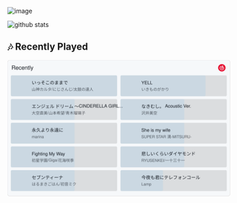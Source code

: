 ![image](https://user-images.githubusercontent.com/35894052/225618660-25885e95-2a5b-4e09-8343-a0689496ed3e.png)

<picture decoding="async" loading="lazy">
  <source media="(prefers-color-scheme: light)" srcset="https://pixel-profile.vercel.app/api/github-stats?username=miRemid&screen_effect=false&background=linear-gradient(to%20bottom%20right%2C%20%2374dcc4%2C%20%234597e9)">
  <source media="(prefers-color-scheme: dark)" srcset="https://pixel-profile.vercel.app/api/github-stats?username=miRemid&screen_effect=true&background=linear-gradient(to%20bottom%20right%2C%20%235580eb%2C%20%232aeeff)">
  <img alt="github stats" src="https://pixel-profile.vercel.app/api/github-stats?username=miRemid&screen_effect=false&background=linear-gradient(to%20bottom%20right%2C%20%2374dcc4%2C%20%234597e9)">
</picture>

## 🎶 Recently Played
<img style="display: inline" src="./163.svg">
